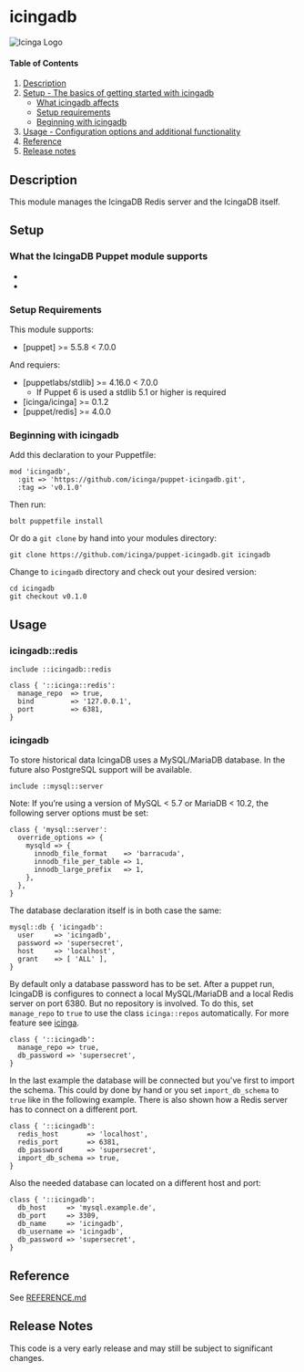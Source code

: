 # icingadb

![Icinga Logo](https://www.icinga.com/wp-content/uploads/2014/06/icinga_logo.png)

#### Table of Contents

1. [Description](#description)
2. [Setup - The basics of getting started with icingadb](#setup)
    * [What icingadb affects](#what-icingadb-affects)
    * [Setup requirements](#setup-requirements)
    * [Beginning with icingadb](#beginning-with-icingadb)
3. [Usage - Configuration options and additional functionality](#usage)
4. [Reference](#reference)
5. [Release notes](#release-notes)

## Description

This module manages the IcingaDB Redis server and the IcingaDB itself.

## Setup

### What the IcingaDB Puppet module supports

* 
*

### Setup Requirements

This module supports:

* [puppet] >= 5.5.8 < 7.0.0

And requiers:

* [puppetlabs/stdlib] >= 4.16.0 < 7.0.0
    * If Puppet 6 is used a stdlib 5.1 or higher is required
* [icinga/icinga] >= 0.1.2
* [puppet/redis] >= 4.0.0

### Beginning with icingadb

Add this declaration to your Puppetfile:
```
mod 'icingadb',
  :git => 'https://github.com/icinga/puppet-icingadb.git',
  :tag => 'v0.1.0'
```
Then run:
```
bolt puppetfile install
```

Or do a `git clone` by hand into your modules directory:
```
git clone https://github.com/icinga/puppet-icingadb.git icingadb
```
Change to `icingadb` directory and check out your desired version:
```
cd icingadb
git checkout v0.1.0
```

## Usage

### icingadb::redis

```
include ::icingadb::redis
```

```
class { '::icinga::redis':
  manage_repo  => true,
  bind         => '127.0.0.1',
  port         => 6381,
}
```

### icingadb

To store historical data IcingaDB uses a MySQL/MariaDB database. In the future also PostgreSQL support will be available.
```
include ::mysql::server
```
Note: If you’re using a version of MySQL < 5.7 or MariaDB < 10.2, the following server options must be set:
```
class { 'mysql::server':
  override_options => {
    mysqld => {
      innodb_file_format    => 'barracuda',
      innodb_file_per_table => 1,
      innodb_large_prefix   => 1,
    },
  },
}
```
The database declaration itself is in both case the same:
```
mysql::db { 'icingadb':
  user     => 'icingadb',
  password => 'supersecret',
  host     => 'localhost',
  grant    => [ 'ALL' ],
}
```
By default only a database password has to be set. After a puppet run, IcingaDB is configures to connect a local MySQL/MariaDB and a local Redis server on port 6380. But no repository is involved. To do this, set `manage_repo` to `true` to use the class `icinga::repos` automatically. For more feature see [icinga](https://github.com/Icinga/puppet-icinga). 
```
class { '::icingadb':
  manage_repo => true,
  db_password => 'supersecret',
}
```
In the last example the database will be connected but you've first to import the schema. This could by done by hand or you set `import_db_schema` to `true` like in the following example. There is also shown how a Redis server has to connect on a different port.
```
class { '::icingadb':
  redis_host       => 'localhost',
  redis_port       => 6381,
  db_password      => 'supersecret',
  import_db_schema => true,
}
```
Also the needed database can located on a different host and port:
```
class { '::icingadb':
  db_host     => 'mysql.example.de',
  db_port     => 3309,
  db_name     => 'icingadb',
  db_username => 'icingadb',
  db_password => 'supersecret',
}
```
  

## Reference

See [REFERENCE.md](https://github.com/Icinga/puppet-icingadb/blob/master/REFERENCE.md)

## Release Notes

This code is a very early release and may still be subject to significant changes.
